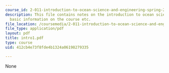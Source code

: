 ```yaml
---
course_id: 2-011-introduction-to-ocean-science-and-engineering-spring-2006
description: This file contains notes on the introduction to ocean science and engineering,
  basic information on the course etc.
file_location: /coursemedia/2-011-introduction-to-ocean-science-and-engineering-spring-2006/412cb4e73f8fde4b1324a06198279335_intro1.pdf
file_type: application/pdf
layout: pdf
title: intro1.pdf
type: course
uid: 412cb4e73f8fde4b1324a06198279335

---
```

None